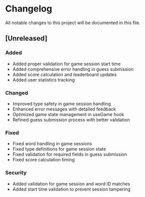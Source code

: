 # Changelog

All notable changes to this project will be documented in this file.

## [Unreleased]

### Added
- Added proper validation for game session start time
- Added comprehensive error handling in guess submission
- Added score calculation and leaderboard updates
- Added user statistics tracking

### Changed
- Improved type safety in game session handling
- Enhanced error messages with detailed feedback
- Optimized game state management in useGame hook
- Refined guess submission process with better validation

### Fixed
- Fixed word handling in game sessions
- Fixed type definitions for game session state
- Fixed validation for required fields in guess submission
- Fixed score calculation timing

### Security
- Added validation for game session and word ID matches
- Added start time validation to prevent session tampering 